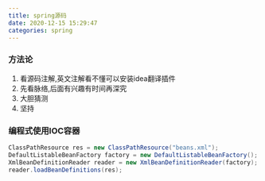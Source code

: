 ```yaml
---
title: spring源码
date: 2020-12-15 15:29:47
categories: spring
---
```

<!-- toc -->
### 方法论
1. 看源码注解,英文注解看不懂可以安装idea翻译插件
2. 先看脉络,后面有兴趣有时间再深究
3. 大胆猜测
4. 坚持

### 编程式使用IOC容器
``` java
ClassPathResource res = new ClassPathResource("beans.xml");
DefaultListableBeanFactory factory = new DefaultListableBeanFactory();
XmlBeanDefinitionReader reader = new XmlBeanDefinitionReader(factory);
reader.loadBeanDefinitions(res);
```